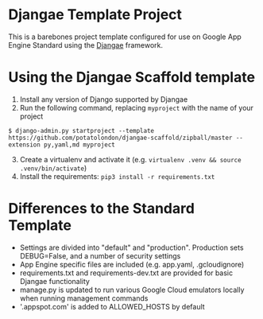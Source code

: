 # Djangae Template Project

This is a barebones project template configured for use on Google App Engine Standard
using the [Djangae](https://github.com/potatolondon/djangae) framework.

# Using the Djangae Scaffold template

1. Install any version of Django supported by Djangae
2. Run the following command, replacing `myproject` with the name of your project

```
$ django-admin.py startproject --template https://github.com/potatolondon/djangae-scaffold/zipball/master --extension py,yaml,md myproject
```

3. Create a virtualenv and activate it (e.g. `virtualenv .venv && source .venv/bin/activate`)
4. Install the requirements: `pip3 install -r requirements.txt`

# Differences to the Standard Template

 - Settings are divided into "default" and "production". Production sets DEBUG=False, and a number of security
   settings
 - App Engine specific files are included (e.g. app.yaml, .gcloudignore)
 - requirements.txt and requirements-dev.txt are provided for basic Djangae functionality
 - manage.py is updated to run various Google Cloud emulators locally when running management commands
 - '.appspot.com' is added to ALLOWED_HOSTS by default
